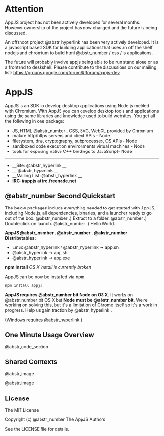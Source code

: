 # Attention

AppJS project has not been actively developed for several months. However ownership of the project has now changed and the future is being discussed.

An offshoot project @abstr_hyperlink has been very actively developed. It is a javascript based SDK for building applications that uses an off the shelf nodejs and chromium to build html @abstr_number / css / js applications.

The future will probably involve appjs being able to be run stand alone or as a frontend to deskshell. Please contribute to the discussions on our mailing list: https://groups.google.com/forum/#!forum/appjs-dev

# AppJS

AppJS is an SDK to develop desktop applications using Node.js melded with Chromium. With AppJS you can develop desktop tools and applications using the same libraries and knowledge used to build websites. You get all the following in one package:

  * JS, HTML @abstr_number , CSS, SVG, WebGL provided by Chromium
  * mature http/https servers and client APIs - Node
  * filesystem, dns, cryptography, subprocesses, OS APIs - Node
  * sandboxed code execution environments virtual machines - Node
  * tools for exposing native C++ bindings to JavaScript- Node



* * *

  * __Site: @abstr_hyperlink __
  * __ @abstr_hyperlink __
  * __Mailing List: @abstr_hyperlink __
  * __IRC: #appjs at irc.freenode.net__



## @abstr_number Second Quickstart

The below packages include everything needed to get started with AppJS, including Node.js, all dependencies, binaries, and a launcher ready to go out of the box. @abstr_number .) Extract to a folder. @abstr_number .) Double click on launch. @abstr_number .) Hello World.

__AppJS @abstr_number . @abstr_number . @abstr_number Distributables:__

  * Linux @abstr_hyperlink / @abstr_hyperlink -> app.sh
  * @abstr_hyperlink -> app.sh
  * @abstr_hyperlink -> app.exe



__npm install__ _OS X install is currently broken_

AppJS can be now be installed via npm.
    
    
    npm install appjs
    

__AppJS requires @abstr_number bit Node on OS X__. It works on @abstr_number bit OS X but __Node must be @abstr_number bit__. We're working on solving this, but it's a limitation of Chrome itself so it's a work in progress. Help us gain traction by @abstr_hyperlink .

(Windows requires @abstr_hyperlink )

## One Minute Usage Overview

@abstr_code_section 

## Shared Contexts

@abstr_image 

@abstr_image 

## License

The MIT License

Copyright (c) @abstr_number The AppJS Authors

See the LICENSE file for details.
